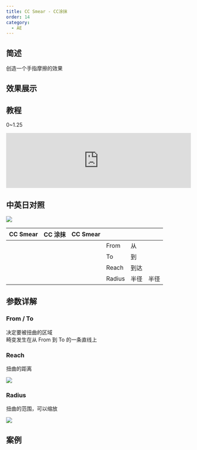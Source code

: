 ```yaml
---
title: CC Smear - CC涂抹
order: 14
category:
  - AE
---
```


## 简述

创造一个手指摩擦的效果

## 效果展示

## 教程

0~1.25

<iframe src="https://player.bilibili.com/player.html?bvid=BV1e34y1X7Vj&page=103&high_quality=1" width="100%" allowfullscreen="allowfullscreen" frameborder="0"></iframe>

## 中英日对照

![](https://mir.yuelili.com/wp-content/uploads/user/AE/effects/AE-Effects-Distort-CC_Smear.png)

| CC Smear | CC 涂抹 | CC Smear |        |      |      |
| -------- | ------- | -------- | ------ | ---- | ---- |
|          |         |          | From   | 从   |      |
|          |         |          | To     | 到   |      |
|          |         |          | Reach  | 到达 |      |
|          |         |          | Radius | 半径 | 半径 |

## 参数详解

### From / To

决定要被扭曲的区域  
畸变发生在从 From 到 To 的一条直线上

### Reach

扭曲的距离

![](https://cdn.yuelili.com/20211223003426.png)

### Radius

扭曲的范围，可以缩放

![](https://cdn.yuelili.com/20211223003650.png)

## 案例
